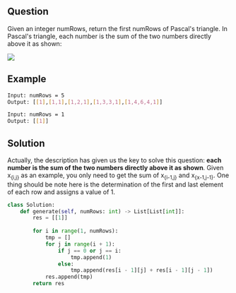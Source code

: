 ## Question
Given an integer numRows, return the first numRows of Pascal's triangle.
In Pascal's triangle, each number is the sum of the two numbers directly above it as shown:

![](https://upload.wikimedia.org/wikipedia/commons/0/0d/PascalTriangleAnimated2.gif)

## Example
```bash
Input: numRows = 5
Output: [[1],[1,1],[1,2,1],[1,3,3,1],[1,4,6,4,1]]
```
```bash
Input: numRows = 1
Output: [[1]]
```
## Solution
Actually, the description has given us the key to solve this question: **each number is the sum of the two numbers directly above it as shown**. Given x<sub>{i,j}</sub> as an example, you only need to get the sum of x<sub>{i-1,j}</sub> and x<sub>{x-1,j-1}</sub>. One thing should be note here is the determination of the first and last element of each row and assigns a value of 1.

```python
class Solution:
    def generate(self, numRows: int) -> List[List[int]]:
        res = [[1]]
        
        for i in range(1, numRows):
            tmp = []
            for j in range(i + 1):
                if j == 0 or j == i:
                    tmp.append(1)
                else:
                    tmp.append(res[i - 1][j] + res[i - 1][j - 1])
            res.append(tmp)
        return res
```